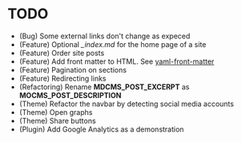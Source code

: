 # TODO

* (Bug) Some external links don't change as expeced
* (Feature) Optional *_index.md* for the home page of a site
* (Feature) Order site posts
* (Feature) Add front matter to HTML. See [yaml-front-matter](https://github.com/spatie/yaml-front-matter)
* (Feature) Pagination on sections
* (Feature) Redirecting links
* (Refactoring) Rename **MDCMS_POST_EXCERPT** as **MOCMS_POST_DESCRIPTION**
* (Theme) Refactor the navbar by detecting social media accounts
* (Theme) Open graphs
* (Theme) Share buttons
* (Plugin) Add Google Analytics as a demonstration
